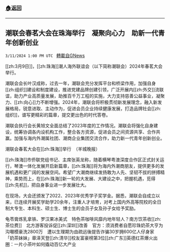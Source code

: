 ###  [:house:返回](README.md)
---


## 潮联会春茗大会在珠海举行　凝聚向心力　助新一代青年创新创业
`3/11/2024 1:00 PM UTC ` [轉載自GNews](https://gnews.org/articles/2384493)

[[zh:3月9日]]，[[zh:珠海]]潮人海外联谊会（以下简称潮联会）2024年春茗大会举行。

潮联会会长叶汉成称，过去一年，潮联会充分发挥平台和桥梁作用，加强自身[[zh:组织]]建设和制度建设，推进党建品牌创建引领，广泛开展内[[zh:外交]]流联谊，助力产业高质量发展，助推百千万工程的实施，大力支持慈善公益事业，凝聚力、[[zh:向心]]力不断增强。2024年，潮联会将积极贯彻新发展理念，融入新发展格局，锐意进取、主动作为，促进会员企业持续健康发展，打造品牌社会[[zh:组织]]，谱写更精彩的篇章，提交更出色的时代答卷。

潮联会执行会长黄旭文全面总结了2023年度的工作情况。潮联会将强化自身建设，统筹协调各内设机构工作，整合各方资源，促进会员之间资源共享、合作共赢。加强与海内外潮属社团、潮商企业集团交流合作，助力新一代青年创新创业。

潮联会春茗大会在[[zh:珠海]]举行　（羊城晚报）

[[zh:珠海]]市侨联党组书记、主席张英龙称，随着横琴粤澳深度合作区正式封关运行，琴澳一体化发展开启新篇章，[[zh:珠海]]将为海内外潮商朋友，提供更多的发展机遇和更广阔的发展空间。希望广大潮商继续发扬敢为人先、坚韧不拔的拼搏精神，乘势而上，在[[zh:珠海]]新一轮的大发展、大建设之中，把握机遇，觅得[[zh:先机]]，把自身事业进一步发展壮大。

在现场，大会还颁发了2022、2023年优秀学子奖学金。据悉，潮联会自成立以来，已连续开展奖学助学20余年，注重人才培育，对考上国内外高等院校的全日制大专生、本科生、硕士生、博士生的会员子女及孙子女给予奖励。

龟苓膏炼乳拿铁、罗汉果冰美式　特色茶咖啡风靡内地年轻人？南方饮茶收[[zh:茶位费]]　北方游客投诉促[[zh:深圳]]改善　官方：须消费者自愿珍珠奶茶大亨为沟𡃁模豪洗2800万　遭以生理期为由疏远後提告诈骗30岁拥600亿人仔身家　「奶茶妹妹」章泽天登[[zh:清华]]校友富豪榜第3位[[zh:广东]]英德红茶爆火出圈：一片小茶叶如何撬动百亿大产业
